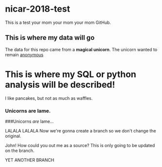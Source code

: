 # nicar-2018-test
This is a test your mom your mom your mom GitHub. 

## This is where my data will go 
The data for this repo came from a **magical unicorn**. The unicorn wanted to remain [anonymous](http://www.erinjmansfield.com) 

# This is where my SQL or python analysis will be described! 
I like pancakes, but not as much as waffles. 


### Unicorns are lame. 

###Unicorns *are* lame...

LALALA
LALALA
Now we're gonna create a branch so we don't change the original. 

John! How could you out me as a source? 
This is only going to be updated on the branch. 

YET ANOTHER BRANCH 

